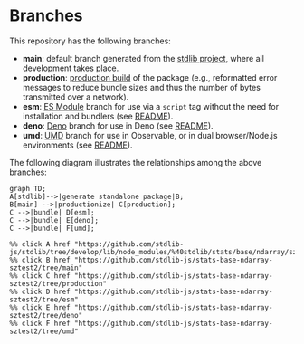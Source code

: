 <!--

@license Apache-2.0

Copyright (c) 2022 The Stdlib Authors.

Licensed under the Apache License, Version 2.0 (the "License");
you may not use this file except in compliance with the License.
You may obtain a copy of the License at

    http://www.apache.org/licenses/LICENSE-2.0

Unless required by applicable law or agreed to in writing, software
distributed under the License is distributed on an "AS IS" BASIS,
WITHOUT WARRANTIES OR CONDITIONS OF ANY KIND, either express or implied.
See the License for the specific language governing permissions and
limitations under the License.

-->

# Branches

This repository has the following branches:

-   **main**: default branch generated from the [stdlib project][stdlib-url], where all development takes place.
-   **production**: [production build][production-url] of the package (e.g., reformatted error messages to reduce bundle sizes and thus the number of bytes transmitted over a network).
-   **esm**: [ES Module][esm-url] branch for use via a `script` tag without the need for installation and bundlers (see [README][esm-readme]).
-   **deno**: [Deno][deno-url] branch for use in Deno (see [README][deno-readme]).
-   **umd**: [UMD][umd-url] branch for use in Observable, or in dual browser/Node.js environments (see [README][umd-readme]).

The following diagram illustrates the relationships among the above branches:

```mermaid
graph TD;
A[stdlib]-->|generate standalone package|B;
B[main] -->|productionize| C[production];
C -->|bundle| D[esm];
C -->|bundle| E[deno];
C -->|bundle| F[umd];

%% click A href "https://github.com/stdlib-js/stdlib/tree/develop/lib/node_modules/%40stdlib/stats/base/ndarray/sztest2"
%% click B href "https://github.com/stdlib-js/stats-base-ndarray-sztest2/tree/main"
%% click C href "https://github.com/stdlib-js/stats-base-ndarray-sztest2/tree/production"
%% click D href "https://github.com/stdlib-js/stats-base-ndarray-sztest2/tree/esm"
%% click E href "https://github.com/stdlib-js/stats-base-ndarray-sztest2/tree/deno"
%% click F href "https://github.com/stdlib-js/stats-base-ndarray-sztest2/tree/umd"
```

[stdlib-url]: https://github.com/stdlib-js/stdlib/tree/develop/lib/node_modules/%40stdlib/stats/base/ndarray/sztest2
[production-url]: https://github.com/stdlib-js/stats-base-ndarray-sztest2/tree/production
[deno-url]: https://github.com/stdlib-js/stats-base-ndarray-sztest2/tree/deno
[deno-readme]: https://github.com/stdlib-js/stats-base-ndarray-sztest2/blob/deno/README.md
[umd-url]: https://github.com/stdlib-js/stats-base-ndarray-sztest2/tree/umd
[umd-readme]: https://github.com/stdlib-js/stats-base-ndarray-sztest2/blob/umd/README.md
[esm-url]: https://github.com/stdlib-js/stats-base-ndarray-sztest2/tree/esm
[esm-readme]: https://github.com/stdlib-js/stats-base-ndarray-sztest2/blob/esm/README.md